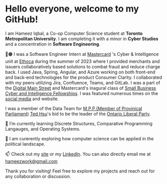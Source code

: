 <!--
**Hameez10/Hameez10** is a ✨ _special_ ✨ repository because its `README.md` (this file) appears on your GitHub profile.

Here are some ideas to get you started:

- 🔭 I’m currently working on ...
- 🌱 I’m currently learning ...
- 👯 I’m looking to collaborate on ...
- 🤔 I’m looking for help with ...
- 💬 Ask me about ...
- 📫 How to reach me: ...
- 😄 Pronouns: ...
- ⚡ Fun fact: ...
-->

# Hello everyone, welcome to my GitHub!

I am Hameez Iqbal, a Co-op Computer Science student at **Toronto Metropolitan University**. I am completing it with a minor in **Cyber Studies** and a concentration in **Software Engineering**.

🔴🟠 I was a Software Engineer Intern at [Mastercard](https://www.mastercard.ca/en-ca.html) 's Cyber & Intelligence unit at [Ethoca](https://www.ethoca.com) during the summer of 2023 where I provided merchants and issuers collaboratively based solutions to combat fraud and reduce charge back. I used Java, Spring, Angular, and Azure working on both front-end and back-end technologies for the product Consumer Clarity. I collaborated with my peers utilizing Jira, Confluence, Teams, and GitLab. I was a part of the [Digital Main Street](https://digitalmainstreet.ca) and Mastercard's inagural class of [Small Business Cyber and Intelligence Fellowships](https://digitalmainstreet.ca/dms-mastercard-fellowship/). I was featured numerous times on the [social media](https://www.linkedin.com/feed/update/urn:li:activity:7089355806915133441?utm_source=share&utm_medium=member_desktop) and website.

I was a member of the Data Team for [M.P.P.(Member of Provinical Parliament)](https://www.ola.org/en/members/all/ted-hsu) [Ted Hsu](https://www.tedhsu.ca)'s bid to be the leader of the [Ontario Liberal Party](https://ontarioliberal.ca). 

🌱 I’m currently learning Discrete Structures, Comparative Programming Langauges, and Operating Systems. 

🤔 I am curerently exploring how computer science can be applied in the political landscape.

📫 Check out my [site](https://www.hameeziqbal.ca) or my [LinkedIn](https://www.linkedin.com/in/hameez-iqbal/). You can also directly email me at hameezwork@gmail.com

Thank you for visiting! Feel free to explore my projects and reach out for any collaboration or discussion.
